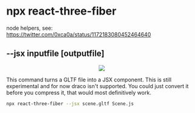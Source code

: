 # npx react-three-fiber

node helpers, see: https://twitter.com/0xca0a/status/1172183080452464640

## --jsx inputfile [outputfile]

<p align="center">
  <img src="https://i.imgur.com/U4cWrNN.gif" />
</p>

This command turns a GLTF file into a JSX component. This is still experimental and for now draco isn't supported. You could just convert it before you compress it, that would most definitively work.

```bash
npx react-three-fiber --jsx scene.gltf Scene.js
```
